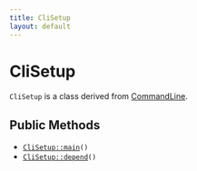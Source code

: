 ```yaml
---
title: CliSetup
layout: default
---
```


# CliSetup

<code>CliSetup</code> is a class derived from <a href="CommandLine">CommandLine</a>.

## Public Methods

* <code><a href="CliSetup%3A%3Amain">CliSetup::main</a>()</code>
* <code><a href="CliSetup%3A%3Adepend">CliSetup::depend</a>()</code>

